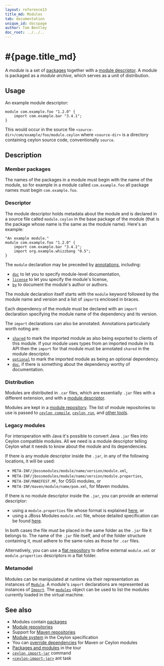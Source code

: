 ```yaml
---
layout: reference13
title_md: Modules
tab: documentation
unique_id: docspage
author: Tom Bentley
doc_root: ../../..
---
```


# #{page.title_md}

A *module* is a set of [packages](../package) together with 
a [module descriptor](#descriptor). A module is packaged as 
a *module archive*, which serves as a unit of distribution.

## Usage 

An example module descriptor:

<!-- check:none -->
<!-- try: -->
    module com.example.foo "1.2.0" {
        import com.example.bar "3.4.1";
    }
    
This would occur in the source file 
`<source-dir>/com/example/foo/module.ceylon` where `<source-dir>` 
is a directory containing ceylon source code, conventionally 
`source`.

## Description

### Member packages

The names of the packages in a module must begin with the name 
of the module, so for example in a module called `com.example.foo` 
all package names must begin `com.example.foo`.

### Descriptor

The module descriptor holds metadata about the module and is 
declared in a source file called
`module.ceylon` in the base package of the module (that is the 
package whose name is the same as the module name). Here's an 
example:

<!-- check:none -->
<!-- try: -->
    "An example module."
    module com.example.foo "1.2.0" {
        import com.example.bar "3.4.1";
        import org.example.whizzbang "0.5";
    }

The `module` declaration may be preceded by 
[annotations](../annotation), including:

* [`doc`](#{site.urls.apidoc_1_3}/index.html#doc) 
  to let you to specify module-level documentation,
* [`license`](#{site.urls.apidoc_1_3}/index.html#license) 
  to let you specify the module's license,
* [`by`](#{site.urls.apidoc_1_3}/index.html#by) 
  to document the module's author or authors. 

The module declaration itself starts with the `module` keyword 
followed by the module name and version and a list of `import`s 
enclosed in braces.

Each dependency of the module must be declared with an `import` 
declaration specifying the module name of the dependency and 
its version. 

The `import` declarations can also be annotated. Annotations 
particularly worth noting are:

* [`shared`](#{site.urls.apidoc_1_3}/index.html#shared) to 
  mark the imported module as also being exported to clients 
  of this module. If your module uses types from an imported 
  module in its API then the `import` for that module must be 
  annotated `shared` in the module descriptor.
* [`optional`](#{site.urls.apidoc_1_3}/index.html#optional) 
  to mark the imported module as being an optional dependency.
* [`doc`](#{site.urls.apidoc_1_3}/index.html#doc), if there 
  is something about the dependency worthy of documentation.


### Distribution

Modules are distributed in `.car` files, which are essentially 
`.jar` files with a different extension, and with a 
[module descriptor](#descriptor).

Modules are kept in a [module repository](../../repository). 
The list of module repositories to use is passed to 
[`ceylon compile`][], [`ceylon run`][], and [other tools][].

[`ceylon compile`]: #{site.urls.ceylon_tool_current}/ceylon-compile.html
[`ceylon run`]: #{site.urls.ceylon_tool_current}/ceylon-run.html
[other tools]: #{page.doc_root}/reference/#tools

### Legacy modules

For interoperation with Java it's possible to convert Java 
`.jar` files into Ceylon compatible modules. All we need is a 
module descriptor telling Ceylon what it needs to know about
the module and its dependencies.

If there is any module descriptor inside the `.jar`, in any 
of the following locations, it will be used:

- `META-INF/jbossmodules/module/name/version/module.xml`,
- `META-INF/jbossmodules/module/name/version/module.properties`,
- `META-INF/MANIFEST.MF`, for OSGi modules, or
- `META-INF/maven/module/name/pom.xml`, for Maven modules.

If there is no module descriptor inside the `.jar`, you can 
provide an external descriptor:

- using a `module.properties` file whose format is explained 
  [here](../module-properties), or
- using a JBoss Modules `module.xml` file, whose detailed 
  specification can be found [here][module.xml].

In both cases the file must be placed in the same folder as 
the `.jar` file it belongs to. The name of the `.jar` file 
itself, and of the folder structure containing it, must 
adhere to the same rules as those for `.car` files.

Alternatively, you can use a [flat repository][] to define 
external `module.xml` or `module.properties` descriptors in a 
flat folder.

[flat repository]: ../../interoperability/ceylon-on-jvm#flat_repositories
[module.xml]: https://docs.jboss.org/author/display/MODULES/Module+descriptors

### Metamodel

Modules can be manipulated at runtime via their representation 
as instances of [`Module`][]. A module's `import` declarations 
are represented as instances of [`Import`][]. The [`modules`][] 
object can be used to list the modules currently loaded in the 
virtual machine.

[`Module`]: #{site.urls.apidoc_1_3}/meta/declaration/Module.type.html 
[`Import`]: #{site.urls.apidoc_1_3}/meta/declaration/Import.type.html
[`modules`]: #{site.urls.apidoc_1_3}/meta/modules.object.html

## See also

* Modules contain [packages](../package)
* [Module repositories](../../repository)
* Support for [Maven repositories](../../repository/maven)
* [Module system](#{site.urls.spec_current}#modulesystem)
  in the Ceylon specification
* You can [override dependencies](../../repository/overrides) 
  for Maven or Ceylon modules
* [Packages and modules](/documentation/tour/modules/) 
  in the tour
* [`ceylon import-jar`](#{site.urls.ceylon_tool_current}/ceylon-import-jar.html) 
  command
* [`<ceylon-import-jar>`](../../tool/ant-ceylon-import-jar) 
  ant task
